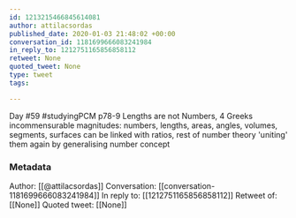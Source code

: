 ```yaml
---
id: 1213215466845614081
author: attilacsordas
published_date: 2020-01-03 21:48:02 +00:00
conversation_id: 1181699666083241984
in_reply_to: 1212751165856858112
retweet: None
quoted_tweet: None
type: tweet
tags:

---
```


Day #59 #studyingPCM p78-9 Lengths are not Numbers, 4 Greeks incommensurable magnitudes: numbers, lengths, areas, angles, volumes, segments, surfaces can be linked with ratios, rest of number theory 'uniting' them again  by generalising number concept

### Metadata

Author: [[@attilacsordas]]
Conversation: [[conversation-1181699666083241984]]
In reply to: [[1212751165856858112]]
Retweet of: [[None]]
Quoted tweet: [[None]]
